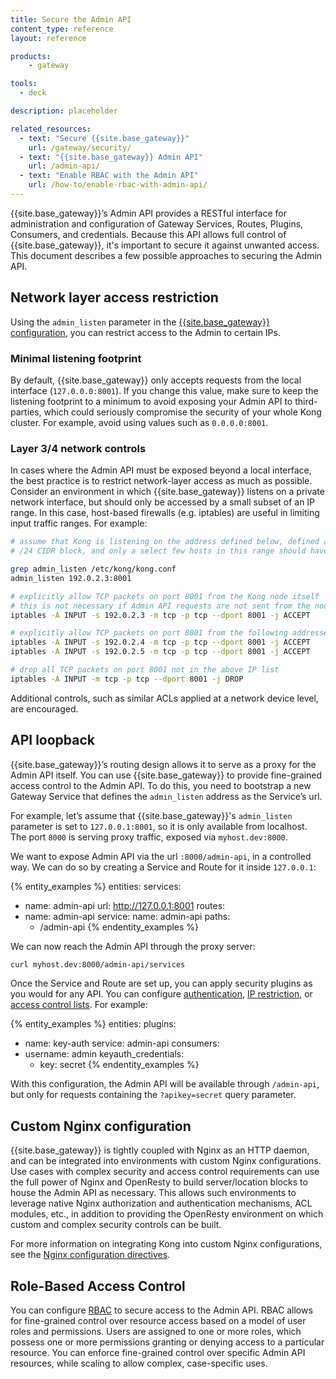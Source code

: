 ```yaml
---
title: Secure the Admin API
content_type: reference
layout: reference

products:
    - gateway

tools:
  - deck

description: placeholder

related_resources:
  - text: "Secure {{site.base_gateway}}"
    url: /gateway/security/
  - text: "{{site.base_gateway}} Admin API"
    url: /admin-api/
  - text: "Enable RBAC with the Admin API"
    url: /how-to/enable-rbac-with-admin-api/
---
```


{{site.base_gateway}}’s Admin API provides a RESTful interface for administration and configuration of Gateway Services, Routes, Plugins, Consumers, and credentials. Because this API allows full control of {{site.base_gateway}}, it's important to secure it against unwanted access. This document describes a few possible approaches to securing the Admin API.

## Network layer access restriction

Using the `admin_listen` parameter in the [{{site.base_gateway}} configuration](/gateway/configuration/), you can restrict access to the Admin to certain IPs.

### Minimal listening footprint

By default, {{site.base_gateway}} only accepts requests from the local interface (`127.0.0.0:8001`). If you change this value, make sure to keep the listening footprint to a minimum to avoid exposing your Admin API to third-parties, which could seriously compromise the security of your whole Kong cluster. For example, avoid using values such as `0.0.0.0:8001`.

### Layer 3/4 network controls

In cases where the Admin API must be exposed beyond a local interface, the best practice is to restrict network-layer access as much as possible. Consider an environment in which {{site.base_gateway}} listens on a private network interface, but should only be accessed by a small subset of an IP range. In this case, host-based firewalls (e.g. iptables) are useful in limiting input traffic ranges. For example:

```sh
# assume that Kong is listening on the address defined below, defined as a
# /24 CIDR block, and only a select few hosts in this range should have access

grep admin_listen /etc/kong/kong.conf
admin_listen 192.0.2.3:8001

# explicitly allow TCP packets on port 8001 from the Kong node itself
# this is not necessary if Admin API requests are not sent from the node
iptables -A INPUT -s 192.0.2.3 -m tcp -p tcp --dport 8001 -j ACCEPT

# explicitly allow TCP packets on port 8001 from the following addresses
iptables -A INPUT -s 192.0.2.4 -m tcp -p tcp --dport 8001 -j ACCEPT
iptables -A INPUT -s 192.0.2.5 -m tcp -p tcp --dport 8001 -j ACCEPT

# drop all TCP packets on port 8001 not in the above IP list
iptables -A INPUT -m tcp -p tcp --dport 8001 -j DROP
```

Additional controls, such as similar ACLs applied at a network device level, are encouraged.

## API loopback

{{site.base_gateway}}’s routing design allows it to serve as a proxy for the Admin API itself. You can use {{site.base_gateway}} to provide fine-grained access control to the Admin API. To do this, you need to bootstrap a new Gateway Service that defines the `admin_listen` address as the Service’s url.

For example, let’s assume that {{site.base_gateway}}'s `admin_listen` parameter is set to `127.0.0.1:8001`, so it is only available from localhost. The port `8000` is serving proxy traffic, exposed via `myhost.dev:8000`.

We want to expose Admin API via the url `:8000/admin-api`, in a controlled way. We can do so by creating a Service and Route for it inside `127.0.0.1`:

{% entity_examples %}
entities:
  services:
  - name: admin-api
    url: http://127.0.0.1:8001
  routes:
  - name: admin-api
    service: 
      name: admin-api
    paths:
    - /admin-api
{% endentity_examples %}

We can now reach the Admin API through the proxy server:
```sh
curl myhost.dev:8000/admin-api/services
```

Once the Service and Route are set up, you can apply security plugins as you would for any API. You can configure [authentication](/plugins/?category=authentication), [IP restriction](/plugins/ip-restriction/), or [access control lists](/plugins/acl/). For example:

{% entity_examples %}
entities:
  plugins:
  - name: key-auth
    service: admin-api
  consumers:
  - username: admin
    keyauth_credentials:
    - key: secret
{% endentity_examples %}

With this configuration, the Admin API will be available through `/admin-api`, but only for requests containing the `?apikey=secret` query parameter.

## Custom Nginx configuration

{{site.base_gateway}} is tightly coupled with Nginx as an HTTP daemon, and can be integrated into environments with custom Nginx configurations. Use cases with complex security and access control requirements can use the full power of Nginx and OpenResty to build server/location blocks to house the Admin API as necessary. This allows such environments to leverage native Nginx authorization and authentication mechanisms, ACL modules, etc., in addition to providing the OpenResty environment on which custom and complex security controls can be built.

For more information on integrating Kong into custom Nginx configurations, see the [Nginx configuration directives](/gateway/configuration/).

## Role-Based Access Control

You can configure [RBAC](/gateway/entities/rbac/) to secure access to the Admin API. RBAC allows for fine-grained control over resource access based on a model of user roles and permissions. Users are assigned to one or more roles, which possess one or more permissions granting or denying access to a particular resource. You can enforce fine-grained control over specific Admin API resources, while scaling to allow complex, case-specific uses.